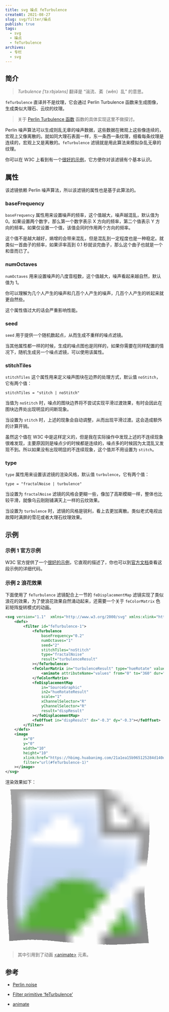 ```yaml
---
title: svg 噪点 feTurbulence
createAt: 2021-08-27
slug: svg/filter/噪点
publish: true
tags:
  - svg
  - 噪点
  - feTurbulence
archives:
  - 专栏
  - svg
---
```


## 简介

> _Turbulence \[ˈtɜːrbjələns\]_ 翻译是 “湍流、紊（wěn）乱” 的意思。

`feTurbulence` 直译并不是纹理，它会通过 Perlin Turbulence 函数来生成图像，生成类似大理石、云纹的纹理。

> 关于 [Perlin Turbulence 函数][1] 函数的具体实现这里不做探讨。

Perlin 噪声算法可以生成则乱无章的噪声数据，这些数据在微观上这些像连续的，宏观上又像离散的。就如同大理石表面一样，东一条西一条纹理，细看每条纹理是连续的，宏观上又是离散的。`feTurbulence` 滤镜就是用此算法来模拟杂乱无章的纹理。

你可以在 W3C 上看到有一个[很好的示例][o1]，它方便你对该滤镜有个基本认识。

## 属性

该滤镜依赖 Perlin 噪声算法，所以该滤镜的属性也是基于此算法的。

### baseFrequency

`baseFrequency` 属性用来设置噪声的频率，这个值越大，噪声越混乱，默认值为 0。如果设置两个数字，那么第一个数字表示 X 方向的频率，第二个值表示 Y 方向的频率。如果仅设置一个值，该值会同时作用两个方向的频率。

这个值不是越大越好，熵增的会带来混乱，但是混乱到一定程度也是一种稳定。就类似一首曲子的频率，如果评率高到 0.1 秒就谈完曲子，那么这个曲子也就是一个和音而已了。

### numOctaves

`numOctaves` 用来设置噪声的八度音程数，这个值越大，噪声看起来越自然，默认值为 1。

你可以理解为几个人产生的噪声和几百个人产生的噪声，几百个人产生的听起来就更自然些。

这个属性值过大的话会严重影响性能。

### seed

`seed` 用于提供一个随机数起点，从而生成不重样的噪点滤镜。

当其他属性都一样的时候，生成的噪点图也是同样的，如果你需要在同样配置的情况下，随机生成另一个噪点滤镜，可以使用该属性。

### stitchTiles

`stitchTiles` 这个属性用来定义噪声图块在边界的处理方式，默认值 `noStitch`，它有两个值：

```
stitchTiles = "stitch | noStitch"
```

当值为 `noStitch` 时，噪点的图块边界将不尝试实现平滑过渡效果，有时会因此在图块边界处出现明显的间断现象。

当设置为 `stitch` 时，上述的现象会自动调整，从而出现平滑过渡。这会造成额外的计算开销。

虽然这个值在 W3C 中是这样定义的，但是我在实际操作中发现上述的不连续现象很难发现，主要原因则是噪点少的时候都是连续的，噪点多的时候因为太混乱又发现不到。所以如果没有出现明显的不连续现象，这个值并不用设置为 `stitch`。

### type

`type` 属性用来设置该滤镜的渲染风格，默认值 `turbulence`，它有两个值：

```
type = "fractalNoise | turbulence"
```

当设置为 `fractalNoise` 滤镜的风格会更糊一些，像加了高斯模糊一样，整体也比较平滑，就像乌云刚刚铺满天上一样的云纹效果。

当设置为 `turbulence` 时，滤镜的风格是锐利，看上去更加离散。类似老式电视出故障时满屏的雪花或者大理石纹理效果。

## 示例

### 示例 1 官方示例

W3C 官方提供了一个[很好的示例][o1]，它直观的描述了，你也可以到[官方文档][2]查看这段示例的详细代码。

### 示例 2 浪花效果

下面使用了 `feTurbulence` 滤镜配合上一节的 `feDisplacementMap` 滤镜实现了类似浪花的效果，为了使浪花效果自然涌动起来，还需要一个关于 `feColorMatrix` 色彩矩阵旋转模式的动画。

```xml
<svg version="1.1"  xmlns="http://www.w3.org/2000/svg" xmlns:xlink="http://www.w3.org/1999/xlink"  width="500" height="500" viewBox="0 0 10 10">
	<defs>
		<filter id="feTurbulence-1">
			<feTurbulence
				baseFrequency="0.2"
				numOctaves="1"
				seed="2"
				stitchTiles="noStitch"
				type="fractalNoise"
				result="turbulenceResult"
			></feTurbulence>
			<feColorMatrix in="turbulenceResult" type="hueRotate" values="0" result="hueRotateResult">
				<animate attributeName="values" from="0" to="360" dur="3s" repeatCount="indefinite" />
			</feColorMatrix>
			<feDisplacementMap
				in="SourceGraphic"
				in2="hueRotateResult"
				scale="1"
				xChannelSelector="R"
				yChannelSelector="R"
				result="dispResult"
			></feDisplacementMap>
			<feOffset in="dispResult" dx="-0.3" dy="-0.3"></feOffset>
		</filter>
	</defs>
	<image
		x="0"
		y="0"
		width="10"
		height="10"
		xlink:href="https://hbimg.huabanimg.com/21a1ea15b965125284d140d6c160b308fb6c44731b7b2-glHieg_fw658"
		filter="url(#feTurbulence-1)"
	></image>
</svg>
```

渲染效果如下：

<svg version="1.1"  xmlns="http://www.w3.org/2000/svg" xmlns:xlink="http://www.w3.org/1999/xlink"  width="500" height="500" viewBox="0 0 10 10">
	<defs>
		<filter id="feTurbulence-1">
			<feTurbulence
				baseFrequency="0.2"
				numOctaves="1"
				seed="2"
				stitchTiles="noStitch"
				type="fractalNoise"
				result="turbulenceResult"
			></feTurbulence>
			<feColorMatrix in="turbulenceResult" type="hueRotate" values="0" result="hueRotateResult">
				<animate attributeName="values" from="0" to="360" dur="3s" repeatCount="indefinite" />
			</feColorMatrix>
			<feDisplacementMap
				in="SourceGraphic"
				in2="hueRotateResult"
				scale="1"
				xChannelSelector="R"
				yChannelSelector="R"
				result="dispResult"
			></feDisplacementMap>
			<feOffset in="dispResult" dx="-0.3" dy="-0.3"></feOffset>
		</filter>
	</defs>
	<image
		x="0"
		y="0"
		width="10"
		height="10"
		xlink:href="https://hbimg.huabanimg.com/21a1ea15b965125284d140d6c160b308fb6c44731b7b2-glHieg_fw658"
		filter="url(#feTurbulence-1)"
	></image>
</svg>

> 其中引用到了动画 [\<animate\>][3] 元素。

## 参考

- [Perlin noise][1]

- [Filter primitive ‘feTurbulence’][2]

- [animate][3]

[1]: https://en.wikipedia.org/wiki/Perlin_noise
[2]: https://www.w3.org/TR/SVG11/filters.html#feTurbulenceElement
[3]: https://developer.mozilla.org/zh-CN/docs/Web/SVG/Element/animate
[o1]: https://www.w3.org/TR/SVG11/images/filters/feTurbulence.svg
